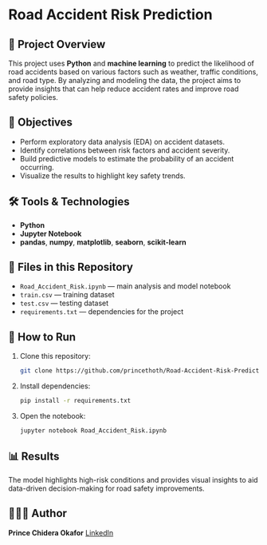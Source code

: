 # Road Accident Risk Prediction

## 🧠 Project Overview

This project uses **Python** and **machine learning** to predict the likelihood of road accidents based on various factors such as weather, traffic conditions, and road type. By analyzing and modeling the data, the project aims to provide insights that can help reduce accident rates and improve road safety policies.

## 🎯 Objectives

* Perform exploratory data analysis (EDA) on accident datasets.
* Identify correlations between risk factors and accident severity.
* Build predictive models to estimate the probability of an accident occurring.
* Visualize the results to highlight key safety trends.

## 🛠️ Tools & Technologies

* **Python**
* **Jupyter Notebook**
* **pandas**, **numpy**, **matplotlib**, **seaborn**, **scikit-learn**

## 📁 Files in this Repository

* `Road_Accident_Risk.ipynb` — main analysis and model notebook
* `train.csv` — training dataset
* `test.csv` — testing dataset
* `requirements.txt` — dependencies for the project

## 🚀 How to Run

1. Clone this repository:

   ```bash
   git clone https://github.com/princethoth/Road-Accident-Risk-Prediction.git
   ```
2. Install dependencies:

   ```bash
   pip install -r requirements.txt
   ```
3. Open the notebook:

   ```bash
   jupyter notebook Road_Accident_Risk.ipynb
   ```

## 📊 Results

The model highlights high-risk conditions and provides visual insights to aid data-driven decision-making for road safety improvements.

## 👨🏽‍💻 Author

**Prince Chidera Okafor**
[LinkedIn](https://linkedin.com/in/princeokafor)
